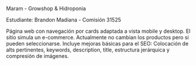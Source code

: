 Maram - Growshop & Hidroponia

Estudiante: Brandon Madiana - Comisión 31525

Página web con navegación por cards adaptada a vista mobile y desktop. El sitio simula un e-commerce. Actualmente no cambian los productos pero si pueden seleccionarse. Incluye mejoras básicas para el SEO: Colocación de alts pertinentes, keywords, description, title, estructura jerárquica y compresión de imágenes.
